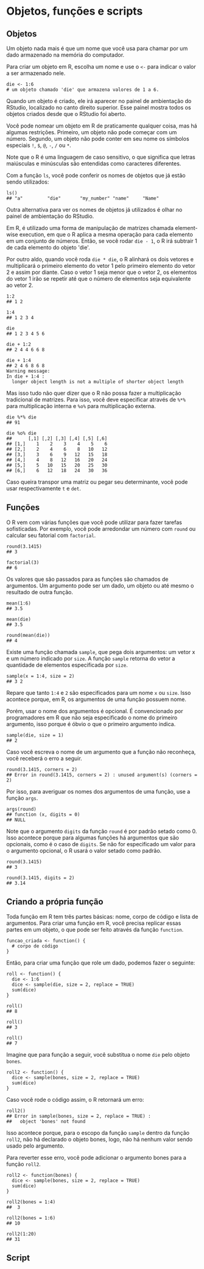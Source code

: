 # Objetos, funções e scripts

## Objetos

Um objeto nada mais é que um nome que você usa para chamar por um dado armazenado na memória do computador.

Para criar um objeto em R, escolha um nome e use o `<-` para indicar o valor a ser armazenado nele.

```
die <- 1:6
# um objeto chamado 'die' que armazena valores de 1 a 6.
```

Quando um objeto é criado, ele irá aparecer no painel de ambientação do RStudio, localizado no canto direito superior. Esse painel mostra todos os objetos criados desde que o RStudio foi aberto.

Você pode nomear um objeto em R de praticamente qualquer coisa, mas há algumas restrições. Primeiro, um objeto não pode começar com um número. Segundo, um objeto não pode conter em seu nome os símbolos especiais `!`, `$`, `@`, `-`, `/` ou `*`.

Note que o R é uma linguagem de caso sensitivo, o que significa que letras maiúsculas e minúsculas são entendidas como caracteres diferentes.

Com a função `ls`, você pode conferir os nomes de objetos que já estão sendo utilizados:

```
ls()
## "a"         "die"       "my_number" "name"     "Name"
```

Outra alternativa para ver os nomes de objetos já utilizados é olhar no painel de ambientação do RStudio.

Em R, é utilizado uma forma de manipulação de matrizes chamada element-wise execution, em que o R aplica a mesma operação para cada elemento em um conjunto de números. Então, se você rodar `die - 1`, o R irá subtrair 1 de cada elemento do objeto 'die'.

Por outro aldo, quando você roda `die * die`, o R alinhará os dois vetores e multiplicará o primeiro elemento do vetor 1 pelo primeiro elemento do vetor 2 e assim por diante. Caso o vetor 1 seja menor que o vetor 2, os elementos do vetor 1 irão se repetir até que o número de elementos seja equivalente ao vetor 2.

```
1:2
## 1 2

1:4
## 1 2 3 4

die
## 1 2 3 4 5 6

die + 1:2
## 2 4 4 6 6 8

die + 1:4
## 2 4 6 8 6 8
Warning message:
In die + 1:4 :
  longer object length is not a multiple of shorter object length
```

Mas isso tudo não quer dizer que o R não possa fazer a multiplicação tradicional de matrizes. Para isso, você deve especificar através de `%*%` para multiplicação interna e `%o%` para multiplicação externa.

```
die %*% die
## 91

die %o% die
##      [,1] [,2] [,3] [,4] [,5] [,6]
## [1,]    1    2    3    4    5    6
## [2,]    2    4    6    8   10   12
## [3,]    3    6    9   12   15   18
## [4,]    4    8   12   16   20   24
## [5,]    5   10   15   20   25   30
## [6,]    6   12   18   24   30   36
```

Caso queira transpor uma matriz ou pegar seu determinante, você pode usar respectivamente `t` e `det`.

## Funções

O R vem com várias funções que você pode utilizar para fazer tarefas sofisticadas. Por exemplo, você pode arredondar um número com `round` ou calcular seu fatorial com `factorial`.

```
round(3.1415)
## 3

factorial(3)
## 6
```

Os valores que são passados para as funções são chamados de argumentos. Um argumento pode ser um dado, um objeto ou até mesmo o resultado de outra função.

```
mean(1:6)
## 3.5

mean(die)
## 3.5

round(mean(die))
## 4
```

Existe uma função chamada `sample`, que pega dois argumentos: um vetor x e um número indicado por `size`. A função `sample` retorna do vetor a quantidade de elementos especificada por `size`.

```
sample(x = 1:4, size = 2)
## 3 2
```

Repare que tanto `1:4` e `2` são especificados para um nome `x` ou `size`. Isso acontece porque, em R, os argumentos de uma função possuem nome.

Porém, usar o nome dos argumentos é opcional. É convencionado por programadores em R que não seja especificado o nome do primeiro argumento, isso porque é óbvio o que o primeiro argumento indica.

```
sample(die, size = 1)
## 2
```

Caso você escreva o nome de um argumento que a função não reconheça, você receberá o erro a seguir.

```
round(3.1415, corners = 2)
## Error in round(3.1415, corners = 2) : unused argument(s) (corners = 2)
```

Por isso, para averiguar os nomes dos argumentos de uma função, use a função `args`.

```
args(round)
## function (x, digits = 0) 
## NULL
```

Note que o argumento `digits` da função `round` é por padrão setado como 0. Isso acontece porque para algumas funções há argumentos que são opcionais, como é o caso de `digits`. Se não for especificado um valor para o argumento opcional, o R usará o valor setado como padrão.

```
round(3.1415)
## 3

round(3.1415, digits = 2)
## 3.14
```

## Criando a própria função

Toda função em R tem três partes básicas: nome, corpo de código e lista de argumentos. Para criar uma função em R, você precisa replicar essas partes em um objeto, o que pode ser feito através da função `function`.

```
funcao_criada <- function() {
  # corpo de código
}
```

Então, para criar uma função que role um dado, podemos fazer o seguinte:

```
roll <- function() {
  die <- 1:6
  dice <- sample(die, size = 2, replace = TRUE)
  sum(dice)
}

roll()
## 8 

roll()
## 3

roll()
## 7
```

Imagine que para função a seguir, você substitua o nome `die` pelo objeto `bones`.

```
roll2 <- function() {
  dice <- sample(bones, size = 2, replace = TRUE)
  sum(dice)
}
```

Caso você rode o código assim, o R retornará um erro: 

```
roll2()
## Error in sample(bones, size = 2, replace = TRUE) : 
##   object 'bones' not found
```

Isso acontece porque, para o escopo da função `sample` dentro da função `roll2`, não há declarado o objeto bones, logo, não há nenhum valor sendo usado pelo argumento.

Para reverter esse erro, você pode adicionar o argumento bones para a função `roll2`.

```
roll2 <- function(bones) {
  dice <- sample(bones, size = 2, replace = TRUE)
  sum(dice)
}

roll2(bones = 1:4)
##  3

roll2(bones = 1:6)
## 10

roll2(1:20)
## 31
```

## Script

